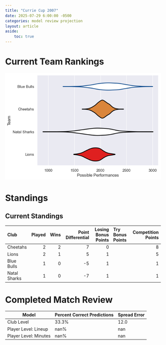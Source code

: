 ```yaml
---  
title: "Currie Cup 2007"  
date: 2025-07-29 6:00:00 -0500  
categories: model review projection  
layout: article  
aside:  
    toc: true  
---
```

# Current Team Rankings


![Club Rankings](plots/rankings_Currie_Cup_2007.png)
# Standings

## Current Standings


| Club         |   Played |   Wins |   Point Differential |   Losing Bonus Points | Try Bonus Points   |   Competition Points |
|:-------------|---------:|-------:|---------------------:|----------------------:|:-------------------|---------------------:|
| Cheetahs     |        2 |      2 |                    7 |                     0 |                    |                    8 |
| Lions        |        2 |      1 |                    5 |                     1 |                    |                    5 |
| Blue Bulls   |        1 |      0 |                   -5 |                     1 |                    |                    1 |
| Natal Sharks |        1 |      0 |                   -7 |                     1 |                    |                    1 |



# Completed Match Review


| Model | Percent Correct Predictions | Spread Error |
| ------ | ------ | ------ |
| Club Level | 33.3% | 12.0 |
| Player Level: Lineup | nan% | nan |
| Player Level: Minutes | nan% | nan |

